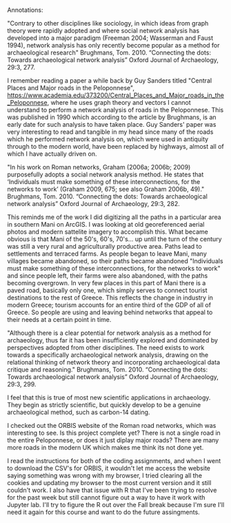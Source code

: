 Annotations:

"Contrary to other disciplines like sociology, in which ideas from graph theory were
rapidly adopted and where social network analysis has developed into a major paradigm
(Freeman 2004; Wasserman and Faust 1994), network analysis has only recently become popular
as a method for archaeological research" Brughmans, Tom. 2010. “Connecting the dots: Towards archaeological network analysis” Oxford Journal of Archaeology, 29:3, 277.

I remember reading a paper a while back by Guy Sanders titled "Central Places and Major roads in the Peloponnese", https://www.academia.edu/373200/Central_Places_and_Major_roads_in_the_Peloponnese, where he uses graph theory and vectors I cannot understand to perform a network analysis of roads in the Peloponnese. This was published in 1990 which according to the article by Brughmans, is an early date for such analysis to have taken place. Guy Sanders' paper was very interesting to read and tangible in my head since many of the roads which he performed network analysis on, which were used in antiquity through to the modern world, have been replaced by highways, almost all of which I have actually driven on.

"In his work on Roman networks, Graham (2006a; 2006b; 2009) purposefully adopts
a social network analysis method. He states that ‘Individuals must make something of these
interconnections, for the networks to work’ (Graham 2009, 675; see also Graham 2006b, 49)." Brughmans, Tom. 2010. “Connecting the dots: Towards archaeological network analysis” Oxford Journal of Archaeology, 29:3, 282.

This reminds me of the work I did digitizing all the paths in a particular area in southern Mani on ArcGIS. I was looking at old georeferenced aerial photos and modern sattelite imagery to accomplish this. What became obvious is that Mani of the 50's, 60's, 70's... up until the turn of the century was still a very rural and agriculturally productive area. Paths lead to settlements and terraced farms. As people began to leave Mani, many villages became abandoned, so their paths became abandoned "Individuals must make something of these interconnections, for the networks to work" and since people left, their farms were also abandoned, with the paths becoming overgrown. In very few places in this part of Mani there is a paved road, basically only one, which simply serves to connect tourist destinations to the rest of Greece. This reflects the change in industry in modern Greece; tourism accounts for an entire third of the GDP of all of Greece. So people are using and leaving behind networks that appeal to their needs at a certain point in time.

"Although there is a clear potential for network analysis as a method for archaeology,
thus far it has been insufficiently explored and dominated by perspectives adopted from other
disciplines. The need exists to work towards a specifically archaeological network analysis,
drawing on the relational thinking of network theory and incorporating archaeological data
critique and reasoning." Brughmans, Tom. 2010. “Connecting the dots: Towards archaeological network analysis” Oxford Journal of Archaeology, 29:3, 299.

I feel that this is true of most new scientific applications in archaeology. They begin as strictly scientific, but quickly develop to be a genuine archaeological method, such as carbon-14 dating.

I checked out the ORBIS website of the Roman road networks, which was interesting to see. Is this project complete yet? There is not a single road in the entire Peloponnese, or does it just diplay major roads? There are many more roads in the modern UK which makes me think its not done yet.

I read the instructions for both of the coding assignments, and when I went to download the CSV's for ORBIS, it wouldn't let me access the website saying something was wrong with my browser, I tried clearing all the cookies and updating my browser to the most current version and it still couldn't work. I also have that issue with R that I've been trying to resolve for the past week but still cannot figure out a way to have it work with Jupyter lab. I'll try to figure the R out over the Fall break because I'm sure I'll need it again for this course and want to do the future assingments.


